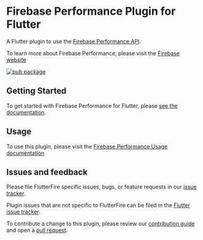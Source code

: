 # Firebase Performance Plugin for Flutter

A Flutter plugin to use the [Firebase Performance API](https://firebase.google.com/docs/perf-mon/).

To learn more about Firebase Performance, please visit the [Firebase website](https://firebase.google.com/products/performance)

[![pub package](https://img.shields.io/pub/v/firebase_performance.svg)](https://pub.dev/packages/firebase_performance)

## Getting Started

To get started with Firebase Performance for Flutter, please [see the documentation](https://firebase.flutter.dev/docs/performance/overview).

## Usage

To use this plugin, please visit the [Firebase Performance Usage documentation](https://firebase.flutter.dev/docs/performance/usage)

## Issues and feedback

Please file FlutterFire specific issues, bugs, or feature requests in our [issue tracker](https://github.com/FirebaseExtended/flutterfire/issues/new).

Plugin issues that are not specific to FlutterFire can be filed in the [Flutter issue tracker](https://github.com/flutter/flutter/issues/new).

To contribute a change to this plugin,
please review our [contribution guide](https://github.com/FirebaseExtended/flutterfire/blob/master/CONTRIBUTING.md)
and open a [pull request](https://github.com/FirebaseExtended/flutterfire/pulls).

